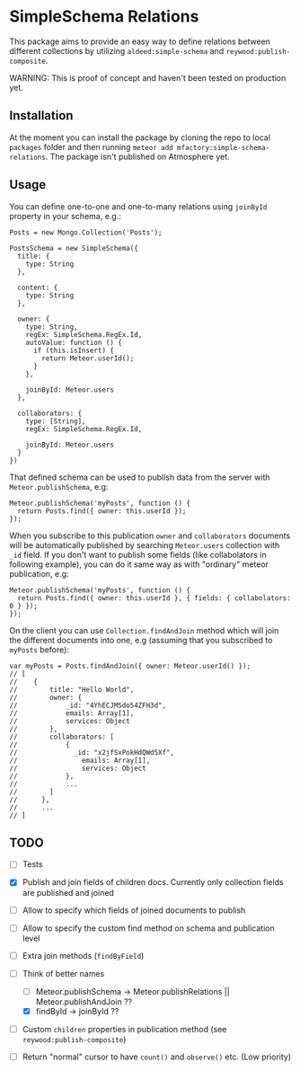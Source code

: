 SimpleSchema Relations
======================

This package aims to provide an easy way to define relations between different collections by utilizing `aldeed:simple-schema` and `reywood:publish-composite`.

WARNING: This is proof of concept and haven't been tested on production yet.

## Installation ##

At the moment you can install the package by cloning the repo to local `packages` folder and then running `meteor add mfactory:simple-schema-relations`. The package isn't published on Atmosphere yet.

## Usage ##

You can define one-to-one and one-to-many relations using `joinById` property in your schema, e.g.:

```
Posts = new Mongo.Collection('Posts');

PostsSchema = new SimpleSchema({
  title: {
    type: String
  },

  content: {
    type: String
  },

  owner: {
    type: String,
    regEx: SimpleSchema.RegEx.Id,
    autoValue: function () {
      if (this.isInsert) {
        return Meteor.userId();
      }
    },

    joinById: Meteor.users
  },

  collaborators: {
    type: [String],
    regEx: SimpleSchema.RegEx.Id,

    joinById: Meteor.users
  }
})
```

That defined schema can be used to publish data from the server with `Meteor.publishSchema`, e.g:

```
Meteor.publishSchema('myPosts', function () {
  return Posts.find({ owner: this.userId });
});
```

When you subscribe to this publication `owner` and `collaborators` documents will be automatically published by searching `Meteor.users` collection with `_id` field. If you don't want to publish some fields (like collabolators in following example), you can do it same way as with "ordinary" meteor publication, e.g:

```
Meteor.publishSchema('myPosts', function () {
  return Posts.find({ owner: this.userId }, { fields: { collabolators: 0 } });
});
```

On the client you can use `Collection.findAndJoin` method which will join the different documents into one, e.g (assuming that you subscribed to `myPosts` before):

```
var myPosts = Posts.findAndJoin({ owner: Meteor.userId() });
// [
//    {
//        title: "Hello World",
//        owner: {
//            _id: "4YhECJMSdo54ZFH3d",
//            emails: Array[1],
//            services: Object
//        },
//        collaborators: [
//            {
//              _id: "x2jfSxPokHdQWd5Xf",
//                emails: Array[1],
//                services: Object
//            },
//            ...
//        ]
//      },
//      ...
// ]
```

## TODO ##

- [ ] Tests
- [x] Publish and join fields of children docs. Currently only collection fields are published and joined
- [ ] Allow to specify which fields of joined documents to publish
- [ ] Allow to specify the custom find method on schema and publication level
- [ ] Extra join methods (`findByField`)
- [ ] Think of better names
  - [ ] Meteor.publishSchema -> Meteor.publishRelations || Meteor.publishAndJoin ??
  - [x] findById -> joinById ??
- [ ] Custom `children` properties in publication method (see `reywood:publish-composite`)
- [ ] Return "normal" cursor to have `count()` and `observe()` etc. (Low priority)

